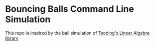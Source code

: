 # Bouncing Balls Command Line Simulation

This repo is inspired by the ball simulation of [Tsoding's Linear Algebra library](https://github.com/tsoding/la.git)
